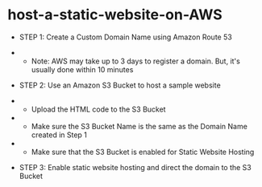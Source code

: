 # host-a-static-website-on-AWS

- STEP 1: Create a Custom Domain Name using Amazon Route 53
- - Note: AWS may take up to 3 days to register a domain. But, it's usually done within 10 minutes

- STEP 2: Use an Amazon S3 Bucket to host a sample website
- - Upload the HTML code to the S3 Bucket
- - Make sure the S3 Bucket Name is the same as the Domain Name created in Step 1
- - Make sure that the S3 Bucket is enabled for Static Website Hosting

- STEP 3: Enable static website hosting and direct the domain to the S3 Bucket
